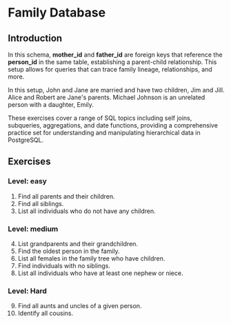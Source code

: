 # Family Database

## Introduction
In this schema, **mother_id** and **father_id** are foreign keys that reference the **person_id** in the same table, establishing a parent-child relationship. This setup allows for queries that can trace family lineage, relationships, and more.

In this setup, John and Jane are married and have two children, Jim and Jill. Alice and Robert are Jane's parents. Michael Johnson is an unrelated person with a daughter, Emily.

These exercises cover a range of SQL topics including self joins, subqueries, aggregations, and date functions, providing a comprehensive practice set for understanding and manipulating hierarchical data in PostgreSQL.

## Exercises

### Level: easy
1. Find all parents and their children.
2. Find all siblings.
3. List all individuals who do not have any children.

### Level: medium
4. List grandparents and their grandchildren.
5. Find the oldest person in the family.
6. List all females in the family tree who have children.
7. Find individuals with no siblings.
8. List all individuals who have at least one nephew or niece.

### Level: Hard
9. Find all aunts and uncles of a given person.
10. Identify all cousins.